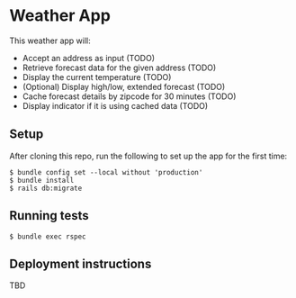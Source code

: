 # Weather App

This weather app will:
* Accept an address as input (TODO)
* Retrieve forecast data for the given address (TODO)
* Display the current temperature (TODO)
* (Optional) Display high/low, extended forecast (TODO)
* Cache forecast details by zipcode for 30 minutes (TODO)
* Display indicator if it is using cached data (TODO)

## Setup

After cloning this repo, run the following to set up the app for the first time:
```
$ bundle config set --local without 'production'
$ bundle install
$ rails db:migrate
```

## Running tests

```
$ bundle exec rspec
```

## Deployment instructions

TBD
